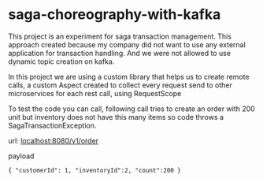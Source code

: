# saga-choreography-with-kafka
This project is an experiment for saga transaction management.
This approach created because my company did not want to use any external application for transaction handling. And we were not allowed to use dynamic topic creation on kafka.

In this project we are using a custom library that helps us to create remote calls, a custom Aspect created to collect every request send to other microservices for each rest call, using RequestScope

To test the code you can call, following call tries to create an order with 200 unit but inventory does not have this many items so code throws a SagaTransactionException.

url: [localhost:8080/v1/order]()

payload

`{
"customerId": 1,
"inventoryId":2,
"count":200
}`
